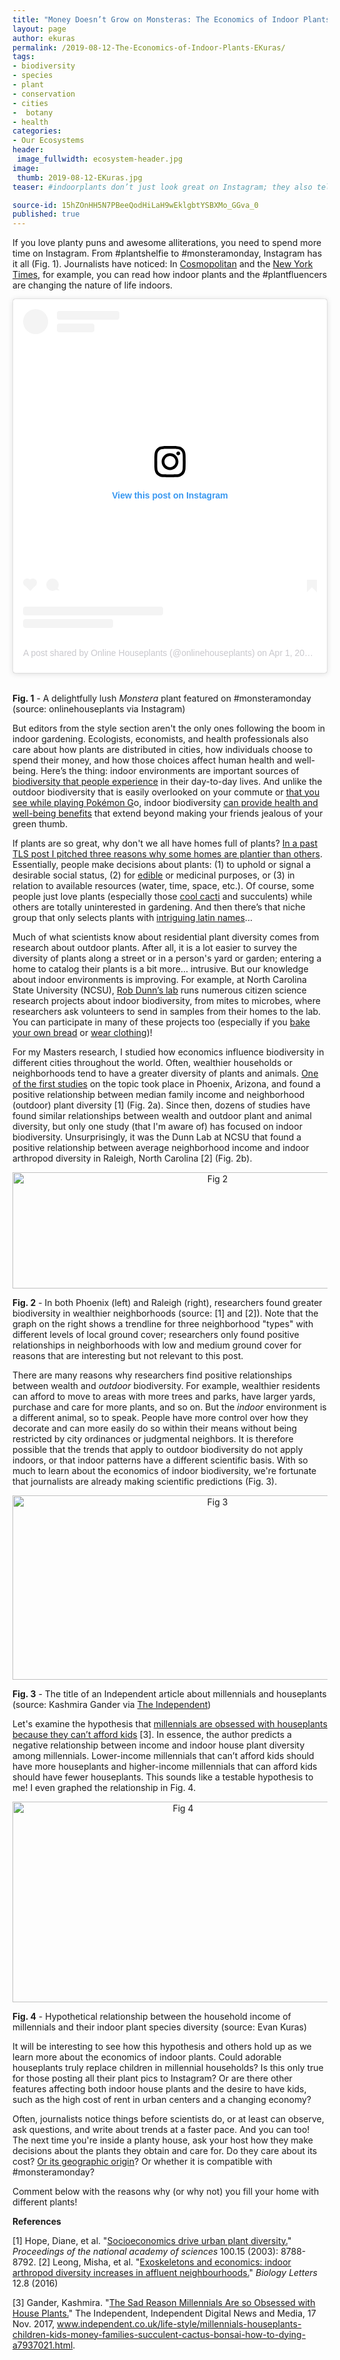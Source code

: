 ```yaml
---
title: "Money Doesn’t Grow on Monsteras: The Economics of Indoor Plants"
layout: page
author: ekuras
permalink: /2019-08-12-The-Economics-of-Indoor-Plants-EKuras/
tags:
- biodiversity
- species
- plant
- conservation
- cities
-  botany
- health
categories:
- Our Ecosystems
header:
 image_fullwidth: ecosystem-header.jpg
image:
 thumb: 2019-08-12-EKuras.jpg
teaser: #indoorplants don’t just look great on Instagram; they also tell us about economic tradeoffs, priorities, and a changing economy

source-id: 15hZOnHH5N7PBeeQodHiLaH9wEklgbtYSBXMo_GGva_0
published: true
---
```

If you love planty puns and awesome alliterations, you need to spend more time on Instagram. From #plantshelfie to #monsteramonday, Instagram has it all (Fig. 1). Journalists have noticed: In [Cosmopolitan](https://www.cosmopolitan.com/lifestyle/a10337665/millennial-plant-lifestyle-trend-instagram-houseplants-gardening/) and the [New York Times](https://www.nytimes.com/2018/11/08/style/08SILL.html), for example, you can read how indoor plants and the #plantfluencers are changing the nature of life indoors.

<center><blockquote class="instagram-media" data-instgrm-permalink="https://www.instagram.com/p/BvtmswDA8GI/?utm_source=ig_embed&amp;utm_medium=loading" data-instgrm-version="12" style=" background:#FFF; border:0; border-radius:3px; box-shadow:0 0 1px 0 rgba(0,0,0,0.5),0 1px 10px 0 rgba(0,0,0,0.15); margin: 1px; max-width:540px; min-width:326px; padding:0; width:99.375%; width:-webkit-calc(100% - 2px); width:calc(100% - 2px);"><div style="padding:16px;"> <a href="https://www.instagram.com/p/BvtmswDA8GI/?utm_source=ig_embed&amp;utm_medium=loading" style=" background:#FFFFFF; line-height:0; padding:0 0; text-align:center; text-decoration:none; width:100%;" target="_blank"> <div style=" display: flex; flex-direction: row; align-items: center;"> <div style="background-color: #F4F4F4; border-radius: 50%; flex-grow: 0; height: 40px; margin-right: 14px; width: 40px;"></div> <div style="display: flex; flex-direction: column; flex-grow: 1; justify-content: center;"> <div style=" background-color: #F4F4F4; border-radius: 4px; flex-grow: 0; height: 14px; margin-bottom: 6px; width: 100px;"></div> <div style=" background-color: #F4F4F4; border-radius: 4px; flex-grow: 0; height: 14px; width: 60px;"></div></div></div><div style="padding: 19% 0;"></div><div style="display:block; height:50px; margin:0 auto 12px; width:50px;"><svg width="50px" height="50px" viewBox="0 0 60 60" version="1.1" xmlns="https://www.w3.org/2000/svg" xmlns:xlink="https://www.w3.org/1999/xlink"><g stroke="none" stroke-width="1" fill="none" fill-rule="evenodd"><g transform="translate(-511.000000, -20.000000)" fill="#000000"><g><path d="M556.869,30.41 C554.814,30.41 553.148,32.076 553.148,34.131 C553.148,36.186 554.814,37.852 556.869,37.852 C558.924,37.852 560.59,36.186 560.59,34.131 C560.59,32.076 558.924,30.41 556.869,30.41 M541,60.657 C535.114,60.657 530.342,55.887 530.342,50 C530.342,44.114 535.114,39.342 541,39.342 C546.887,39.342 551.658,44.114 551.658,50 C551.658,55.887 546.887,60.657 541,60.657 M541,33.886 C532.1,33.886 524.886,41.1 524.886,50 C524.886,58.899 532.1,66.113 541,66.113 C549.9,66.113 557.115,58.899 557.115,50 C557.115,41.1 549.9,33.886 541,33.886 M565.378,62.101 C565.244,65.022 564.756,66.606 564.346,67.663 C563.803,69.06 563.154,70.057 562.106,71.106 C561.058,72.155 560.06,72.803 558.662,73.347 C557.607,73.757 556.021,74.244 553.102,74.378 C549.944,74.521 548.997,74.552 541,74.552 C533.003,74.552 532.056,74.521 528.898,74.378 C525.979,74.244 524.393,73.757 523.338,73.347 C521.94,72.803 520.942,72.155 519.894,71.106 C518.846,70.057 518.197,69.06 517.654,67.663 C517.244,66.606 516.755,65.022 516.623,62.101 C516.479,58.943 516.448,57.996 516.448,50 C516.448,42.003 516.479,41.056 516.623,37.899 C516.755,34.978 517.244,33.391 517.654,32.338 C518.197,30.938 518.846,29.942 519.894,28.894 C520.942,27.846 521.94,27.196 523.338,26.654 C524.393,26.244 525.979,25.756 528.898,25.623 C532.057,25.479 533.004,25.448 541,25.448 C548.997,25.448 549.943,25.479 553.102,25.623 C556.021,25.756 557.607,26.244 558.662,26.654 C560.06,27.196 561.058,27.846 562.106,28.894 C563.154,29.942 563.803,30.938 564.346,32.338 C564.756,33.391 565.244,34.978 565.378,37.899 C565.522,41.056 565.552,42.003 565.552,50 C565.552,57.996 565.522,58.943 565.378,62.101 M570.82,37.631 C570.674,34.438 570.167,32.258 569.425,30.349 C568.659,28.377 567.633,26.702 565.965,25.035 C564.297,23.368 562.623,22.342 560.652,21.575 C558.743,20.834 556.562,20.326 553.369,20.18 C550.169,20.033 549.148,20 541,20 C532.853,20 531.831,20.033 528.631,20.18 C525.438,20.326 523.257,20.834 521.349,21.575 C519.376,22.342 517.703,23.368 516.035,25.035 C514.368,26.702 513.342,28.377 512.574,30.349 C511.834,32.258 511.326,34.438 511.181,37.631 C511.035,40.831 511,41.851 511,50 C511,58.147 511.035,59.17 511.181,62.369 C511.326,65.562 511.834,67.743 512.574,69.651 C513.342,71.625 514.368,73.296 516.035,74.965 C517.703,76.634 519.376,77.658 521.349,78.425 C523.257,79.167 525.438,79.673 528.631,79.82 C531.831,79.965 532.853,80.001 541,80.001 C549.148,80.001 550.169,79.965 553.369,79.82 C556.562,79.673 558.743,79.167 560.652,78.425 C562.623,77.658 564.297,76.634 565.965,74.965 C567.633,73.296 568.659,71.625 569.425,69.651 C570.167,67.743 570.674,65.562 570.82,62.369 C570.966,59.17 571,58.147 571,50 C571,41.851 570.966,40.831 570.82,37.631"></path></g></g></g></svg></div><div style="padding-top: 8px;"> <div style=" color:#3897f0; font-family:Arial,sans-serif; font-size:14px; font-style:normal; font-weight:550; line-height:18px;"> View this post on Instagram</div></div><div style="padding: 12.5% 0;"></div> <div style="display: flex; flex-direction: row; margin-bottom: 14px; align-items: center;"><div> <div style="background-color: #F4F4F4; border-radius: 50%; height: 12.5px; width: 12.5px; transform: translateX(0px) translateY(7px);"></div> <div style="background-color: #F4F4F4; height: 12.5px; transform: rotate(-45deg) translateX(3px) translateY(1px); width: 12.5px; flex-grow: 0; margin-right: 14px; margin-left: 2px;"></div> <div style="background-color: #F4F4F4; border-radius: 50%; height: 12.5px; width: 12.5px; transform: translateX(9px) translateY(-18px);"></div></div><div style="margin-left: 8px;"> <div style=" background-color: #F4F4F4; border-radius: 50%; flex-grow: 0; height: 20px; width: 20px;"></div> <div style=" width: 0; height: 0; border-top: 2px solid transparent; border-left: 6px solid #f4f4f4; border-bottom: 2px solid transparent; transform: translateX(16px) translateY(-4px) rotate(30deg)"></div></div><div style="margin-left: auto;"> <div style=" width: 0px; border-top: 8px solid #F4F4F4; border-right: 8px solid transparent; transform: translateY(16px);"></div> <div style=" background-color: #F4F4F4; flex-grow: 0; height: 12px; width: 16px; transform: translateY(-4px);"></div> <div style=" width: 0; height: 0; border-top: 8px solid #F4F4F4; border-left: 8px solid transparent; transform: translateY(-4px) translateX(8px);"></div></div></div> <div style="display: flex; flex-direction: column; flex-grow: 1; justify-content: center; margin-bottom: 24px;"> <div style=" background-color: #F4F4F4; border-radius: 4px; flex-grow: 0; height: 14px; margin-bottom: 6px; width: 224px;"></div> <div style=" background-color: #F4F4F4; border-radius: 4px; flex-grow: 0; height: 14px; width: 144px;"></div></div></a><p style=" color:#c9c8cd; font-family:Arial,sans-serif; font-size:14px; line-height:17px; margin-bottom:0; margin-top:8px; overflow:hidden; padding:8px 0 7px; text-align:center; text-overflow:ellipsis; white-space:nowrap;"><a href="https://www.instagram.com/p/BvtmswDA8GI/?utm_source=ig_embed&amp;utm_medium=loading" style=" color:#c9c8cd; font-family:Arial,sans-serif; font-size:14px; font-style:normal; font-weight:normal; line-height:17px; text-decoration:none;" target="_blank">A post shared by Online Houseplants (@onlinehouseplants)</a> on <time style=" font-family:Arial,sans-serif; font-size:14px; line-height:17px;" datetime="2019-04-01T12:15:45+00:00">Apr 1, 2019 at 5:15am PDT</time></p></div></blockquote> <script async src="//www.instagram.com/embed.js"></script></center><br>

**Fig. 1** - A delightfully lush *Monstera* plant featured on #monsteramonday (source: onlinehouseplants via Instagram) 

But editors from the style section aren't the only ones following the boom in indoor gardening. Ecologists, economists, and health professionals also care about how plants are distributed in cities, how individuals choose to spend their money, and how those choices affect human health and well-being. Here’s the thing: indoor environments are important sources of [biodiversity that people experience](http://thatslifesci.com/2017-06-13-Biodiversity-in-my-Backyard-EKuras/) in their day-to-day lives. And unlike the outdoor biodiversity that is easily overlooked on your commute or [that you see while playing Pokémon G](http://thatslifesci.com/2017-06-19-Catching-Pidgeys-KURAS/)o, indoor biodiversity [can provide health and well-being benefits](https://rightasrain.uwmedicine.org/life/leisure/health-benefits-indoor-plants) that extend beyond making your friends jealous of your green thumb. 

If plants are so great, why don't we all have homes full of plants? [In a past TLS post I pitched three reasons why some homes are plantier than others](http://thatslifesci.com/2017-12-18-Some-People-Just-Love-Plants-EKuras/). Essentially, people make decisions about plants: (1) to uphold or signal a desirable social status, (2) for [edible](http://thatslifesci.com/2019-03-25-The-Biology-of-Booze-Tequila-DEVARAJAN/) or medicinal purposes, or (3) in relation to available resources (water, time, space, etc.). Of course, some people just love plants (especially those [cool cacti](http://thatslifesci.com/2018-07-16-Three-Cool-Plants-in-Hot-Places-EFusco/) and succulents) while others are totally uninterested in gardening. And then there’s that niche group that only selects plants with [intriguing latin names](http://thatslifesci.com/2018-07-02-Telling-tales-of-plants-and-their-names-EBeaury/)...

Much of what scientists know about residential plant diversity comes from research about outdoor plants. After all, it is a lot easier to survey the diversity of plants along a street or in a person's yard or garden; entering a home to catalog their plants is a bit more… intrusive. But our knowledge about indoor environments is improving. For example, at North Carolina State University (NCSU), [Rob Dunn’s lab](http://robdunnlab.com/) runs numerous citizen science research projects about indoor biodiversity, from mites to microbes, where researchers ask volunteers to send in samples from their homes to the lab. You can participate in many of these projects too (especially if you [bake your own bread](http://robdunnlab.com/projects/sourdough/) or [wear clothing](http://robdunnlab.com/projects/the-life-of-pants/))!

For my Masters research, I studied how economics influence biodiversity in different cities throughout the world. Often, wealthier households or neighborhoods tend to have a greater diversity of plants and animals. [One of the first studies](http://thatslifesci.com/2018-12-31-question-about-biodiversity-LMadhireddy/) on the topic took place in Phoenix, Arizona, and found a positive relationship between median family income and neighborhood (outdoor) plant diversity [1] (Fig. 2a). Since then, dozens of studies have found similar relationships between wealth and outdoor plant and animal diversity, but only one study (that I'm aware of) has focused on indoor biodiversity. Unsurprisingly, it was the Dunn Lab at NCSU that found a positive relationship between average neighborhood income and indoor arthropod diversity in Raleigh, North Carolina [2] (Fig. 2b). 

<center><a data-flickr-embed="true"  href="https://www.flickr.com/photos/139839751@N06/40710919583/in/dateposted-friend/" title="Fig 2"><img src="https://live.staticflickr.com/65535/40710919583_9bfe3688b3_z.jpg" width="640" height="186" alt="Fig 2"></a><script async src="//embedr.flickr.com/assets/client-code.js" charset="utf-8"></script></center>

**Fig. 2** - In both Phoenix (left) and Raleigh (right), researchers found greater biodiversity in wealthier neighborhoods (source: [1] and [2]). Note that the graph on the right shows a trendline for three neighborhood "types" with different levels of local ground cover; researchers only found positive relationships in neighborhoods with low and medium ground cover for reasons that are interesting but not relevant to this post.

There are many reasons why researchers find positive relationships between wealth and *outdoor* biodiversity. For example, wealthier residents can afford to move to areas with more trees and parks, have larger yards, purchase and care for more plants, and so on. But the *indoor* environment is a different animal, so to speak. People have more control over how they decorate and can more easily do so within their means without being restricted by city ordinances or judgmental neighbors. It is therefore possible that the trends that apply to outdoor biodiversity do not apply indoors, or that indoor patterns have a different scientific basis. With so much to learn about the economics of indoor biodiversity, we're fortunate that journalists are already making scientific predictions (Fig. 3). 

<center><a data-flickr-embed="true"  href="https://www.flickr.com/photos/139839751@N06/40710919543/in/dateposted-friend/" title="Fig 3"><img src="https://live.staticflickr.com/65535/40710919543_1b5d5144f2_z.jpg" width="640" height="295" alt="Fig 3"></a><script async src="//embedr.flickr.com/assets/client-code.js" charset="utf-8"></script></center>

**Fig. 3** - The title of an Independent article about millennials and houseplants (source: Kashmira Gander via [The Independent](https://www.independent.co.uk/life-style/millennials-houseplants-children-kids-money-families-succulent-cactus-bonsai-how-to-dying-a7937021.html)) 

Let's examine the hypothesis that [millennials are obsessed with houseplants because they can’t afford kids](https://www.independent.co.uk/life-style/millennials-houseplants-children-kids-money-families-succulent-cactus-bonsai-how-to-dying-a7937021.html) [3]. In essence, the author predicts a negative relationship between income and indoor house plant diversity among millennials. Lower-income millennials that can’t afford kids should have more houseplants and higher-income millennials that can afford kids should have fewer houseplants. This sounds like a testable hypothesis to me! I even graphed the relationship in Fig. 4. 

<center><a data-flickr-embed="true"  href="https://www.flickr.com/photos/139839751@N06/40710919503/in/dateposted-friend/" title="Fig 4"><img src="https://live.staticflickr.com/65535/40710919503_fc2b170ee8_z.jpg" width="530" height="321" alt="Fig 4"></a><script async src="//embedr.flickr.com/assets/client-code.js" charset="utf-8"></script></center>

**Fig. 4** - Hypothetical relationship between the household income of millennials and their indoor plant species diversity (source: Evan Kuras)

It will be interesting to see how this hypothesis and others hold up as we learn more about the economics of indoor plants. Could adorable houseplants truly replace children in millennial households? Is this only true for those posting all their plant pics to Instagram? Or are there other features affecting both indoor house plants and the desire to have kids, such as the high cost of rent in urban centers and a changing economy? 

Often, journalists notice things before scientists do, or at least can observe, ask questions, and write about trends at a faster pace. And you can too! The next time you're inside a planty house, ask your host how they make decisions about the plants they obtain and care for. Do they care about its cost? [Or its geographic origin](http://thatslifesci.com/2018-11-27-3-Reasons-Why-What-You-Grow-In-Your-Garden-Matters-EBeaury/)? Or whether it is compatible with #monsteramonday?

Comment below with the reasons why (or why not) you fill your home with different plants!

**References**

[1] Hope, Diane, et al. "[Socioeconomics drive urban plant diversity.](https://www.pnas.org/content/100/15/8788)" *Proceedings of the national academy of sciences* 100.15 (2003): 8788-8792.
[2] Leong, Misha, et al. "[Exoskeletons and economics: indoor arthropod diversity increases in affluent neighbourhoods.](https://royalsocietypublishing.org/doi/full/10.1098/rsbl.2016.0322)" *Biology Letters* 12.8 (2016)

[3] Gander, Kashmira. "[The Sad Reason Millennials Are so Obsessed with House Plants.](https://www.independent.co.uk/life-style/millennials-houseplants-children-kids-money-families-succulent-cactus-bonsai-how-to-dying-a7937021.html)" The Independent, Independent Digital News and Media, 17 Nov. 2017, www.independent.co.uk/life-style/millennials-houseplants-children-kids-money-families-succulent-cactus-bonsai-how-to-dying-a7937021.html.

